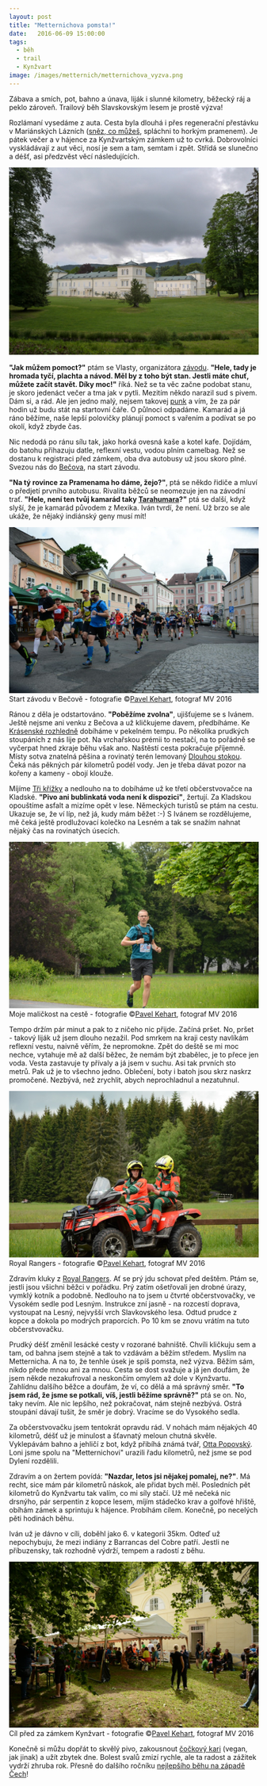 ```yaml
---
layout: post
title: "Metternichova pomsta!"
date:   2016-06-09 15:00:00
tags:
  - běh
  - trail
  - Kynžvart
image: /images/metternich/metternichova_vyzva.png
---
```


Zábava a smích, pot, bahno a únava, liják i slunné kilometry, běžecký ráj a peklo zároveň. Trailový běh Slavskovským lesem je prostě výzva!

Rozlámaní vysedáme z auta. Cesta byla dlouhá i přes regenerační přestávku v Mariánských Lázních ([sněz, co můžeš](http://www.biovegetka.cz/jidelna/), spláchni to horkým pramenem). Je pátek večer a v hájence za Kynžvartským zámkem už to cvrká. Dobrovolníci vyskládávají z aut věci, nosí je sem a tam, semtam i zpět. Střídá se slunečno a déšť, asi předzvěst věcí následujících.

![Zámek Kynžvart](/images/metternich/kynzvart.jpg)

**"Jak můžem pomoct?"** ptám se Vlasty, organizátora [závodu](http://metternichovavyzva.cz/). **"Hele, tady je hromada tyčí, plachta a návod. Měl by z toho být stan. Jestli máte chuť, můžete začít stavět. Díky moc!"** říká. Než se ta věc začne podobat stanu, je skoro jedenáct večer a tma jak v pytli. Mezitím někdo narazil sud s pivem. Dám si, a rád. Ale jen jedno malý, nejsem takovej [punk](https://youtu.be/3I6I-lolZp8) a vím, že za pár hodin už budu stát na startovní čáře. O půlnoci odpadáme. Kamarád a já ráno běžíme, naše lepší polovičky plánují pomoct s vařením a podívat se po okolí, když zbyde čas.

Nic nedodá po ránu sílu tak, jako horká ovesná kaše a kotel kafe. Dojídám, do batohu přihazuju datle, reflexní vestu, vodou plním camelbag. Než se dostanu k registraci před zámkem, oba dva autobusy už jsou skoro plné. Svezou nás do [Bečova](https://www.zamek-becov.cz/cs), na start závodu.

**"Na tý rovince za Pramenama ho dáme, žejo?"**, ptá se někdo řidiče a mluví o předjetí prvního autobusu. Rivalita běžců se neomezuje jen na závodní trať. **"Hele, není ten tvůj kamarád taky [Tarahumara](http://www.lideazeme.cz/clanek/indiani-z-medeneho-kanonu)?"** ptá se další, když slyší, že je kamarád původem z Mexika. Iván tvrdí, že není. Už brzo se ale ukáže, že nějaký indiánský geny musí mít!

![Start závodu](/images/metternich/start.jpg)
Start závodu v Bečově - fotografie &copy;[Pavel Kehart](https://goo.gl/photos/wrWWxDftdRmiydaJA), fotograf MV 2016

Ránou z děla je odstartováno. **"Poběžíme zvolna"**, ujišťujeme se s Ivánem. Ještě nejsme ani venku z Bečova a už kličkujeme davem, předbíháme. Ke [Krásenské rozhledně](http://krasno.ceskehory.cz/) dobíháme v pekelném tempu. Po několika prudkých stoupáních z nás lije pot. Na vrchařskou prémii to nestačí, na to pořádně se vyčerpat hned zkraje běhu však ano. Naštěstí cesta pokračuje příjemně. Místy sotva znatelná pěšina a rovinatý terén lemovaný [Dlouhou stokou](https://cs.wikipedia.org/wiki/Dlouh%C3%A1_stoka). Čeká nás pěkných pár kilometrů podél vody. Jen je třeba dávat pozor na kořeny a kameny - obojí klouže.

Míjíme [Tři křížky](http://www.slavkovsky-les.cz/zajimava-mista-slavkovskeho-lesa/tri-krize-prameny/) a nedlouho na to dobíháme už ke třetí občerstvovačce na Kladské. **"Pivo ani bublinkatá voda není k dispozici"**, žertují. Za Kladskou opouštíme asfalt a mizíme opět v lese. Německých turistů se ptám na cestu. Ukazuje se, že ví líp, než já, kudy mám běžet :-) S Ivánem se rozdělujeme, mě čeká ještě prodlužovací kolečko na Lesném a tak se snažím nahnat nějaký čas na rovinatých úsecích.

![Já na cestě](/images/metternich/na_ceste.jpg)
Moje maličkost na cestě - fotografie &copy;[Pavel Kehart](https://goo.gl/photos/wrWWxDftdRmiydaJA), fotograf MV 2016

Tempo držím pár minut a pak to z ničeho nic přijde. Začíná pršet. No, pršet - takový liják už jsem dlouho nezažil. Pod smrkem na kraji cesty navlíkám reflexní vestu, naivně věřím, že nepromokne. Zpět do deště se mi moc nechce, vytahuje mě až další běžec, že nemám být zbabělec, je to přece jen voda. Vesta zastavuje ty přívaly a já jsem v suchu. Asi tak prvních sto metrů. Pak už je to všechno jedno. Oblečení, boty i batoh jsou skrz naskrz promočené. Nezbývá, než zrychlit, abych neprochladnul a nezatuhnul.

![Rangers](/images/metternich/rangers.jpg)
Royal Rangers - fotografie &copy;[Pavel Kehart](https://goo.gl/photos/wrWWxDftdRmiydaJA), fotograf MV 2016

Zdravím kluky z [Royal Rangers](http://www.zs-rr.cz/). Ať se prý jdu schovat před deštěm. Ptám se, jestli jsou všichni běžci v pořádku. Prý zatím ošetřovali jen drobné úrazy, vymklý kotník a podobně. Nedlouho na to jsem u čtvrté občerstvovačky, ve Vysokém sedle pod Lesným. Instrukce zní jasně - na rozcestí doprava, vystoupat na Lesný, nejvyšší vrch Slavkovského lesa. Odtud prudce z kopce a dokola po modrých praporcích. Po 10 km se znovu vrátím na tuto občerstvovačku.

Prudký déšť změnil lesácké cesty v rozorané bahniště. Chvíli kličkuju sem a tam, od bahna jsem stejně a tak to vzdávám a běžím středem. Myslím na Metternicha. A na to, že tenhle úsek je spíš pomsta, než výzva. Běžím sám, nikdo přede mnou ani za mnou. Cesta se dost svažuje a já jen doufám, že jsem někde nezakufroval a neskončím omylem až dole v Kynžvartu. Zahlídnu dalšího běžce a doufám, že ví, co dělá a má správný směr. **"To jsem rád, že jsme se potkali, víš, jestli běžíme správně?"** ptá se on. No, taky nevím. Ale nic lepšího, než pokračovat, nám stejně nezbývá. Ostrá stoupání dávají tušit, že směr je dobrý. Vracíme se do Vysokého sedla.

Za občerstvovačku jsem tentokrát opravdu rád. V nohách mám nějakých 40 kilometrů, déšť už je minulost a šťavnatý meloun chutná skvěle. Vyklepávám bahno a jehličí z bot, když přibíhá známá tvář, [Otta Popovský](http://zivechebsko.cz/wp-content/gallery/Metternichova-vyzva/IMG_3818.jpg). Loni jsme spolu na "Metternichovi" urazili řadu kilometrů, než jsme se pod Dylení rozdělili.

Zdravím a on žertem povídá: **"Nazdar, letos jsi nějakej pomalej, ne?"**. Má recht, sice mám pár kilometrů náskok, ale přidat bych měl. Posledních pět kilometrů do Kynžvartu tak valím, co mi síly stačí. Už mě nečeká nic drsnýho, pár serpentin z kopce lesem, míjím stádečko krav a golfové hřiště, obíhám zámek a sprintuju k hájence. Probíhám cílem. Konečně, po necelých pěti hodinách běhu.

Iván už je dávno v cíli, doběhl jako 6. v kategorii 35km. Odteď už nepochybuju, že mezi indiány z Barrancas del Cobre patří. Jestli ne příbuzensky, tak rozhodně výdrží, tempem a radostí z běhu.

![Hajenka](/images/metternich/hajenka.jpg)
Cíl před za zámkem Kynžvart - fotografie &copy;[Pavel Kehart](https://goo.gl/photos/wrWWxDftdRmiydaJA), fotograf MV 2016

Konečně si můžu dopřát to skvělý pivo, zakousnout [čočkový kari](https://hermankova.wordpress.com/2016/06/09/pozavodni-cockove-kari/) (vegan, jak jinak) a užít zbytek dne. Bolest svalů zmizí rychle, ale ta radost a zážitek vydrží zhruba rok. Přesně do dalšího ročníku [nejlepšího běhu na západě Čech](http://metternichovavyzva.cz/)!
